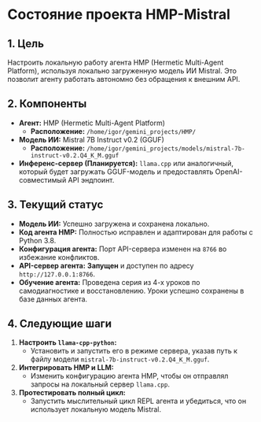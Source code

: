 # Состояние проекта HMP-Mistral

## 1. Цель

Настроить локальную работу агента HMP (Hermetic Multi-Agent Platform), используя локально загруженную модель ИИ Mistral. Это позволит агенту работать автономно без обращения к внешним API.

## 2. Компоненты

*   **Агент:** HMP (Hermetic Multi-Agent Platform)
    *   **Расположение:** `/home/igor/gemini_projects/HMP/`
*   **Модель ИИ:** Mistral 7B Instruct v0.2 (GGUF)
    *   **Расположение:** `/home/igor/gemini_projects/models/mistral-7b-instruct-v0.2.Q4_K_M.gguf`
*   **Инференс-сервер (Планируется):** `llama.cpp` или аналогичный, который будет загружать GGUF-модель и предоставлять OpenAI-совместимый API эндпоинт.

## 3. Текущий статус

*   **Модель ИИ:** Успешно загружена и сохранена локально.
*   **Код агента HMP:** Полностью исправлен и адаптирован для работы с Python 3.8.
*   **Конфигурация агента:** Порт API-сервера изменен на `8766` во избежание конфликтов.
*   **API-сервер агента:** **Запущен** и доступен по адресу `http://127.0.0.1:8766`.
*   **Обучение агента:** Проведена серия из 4-х уроков по самодиагностике и восстановлению. Уроки успешно сохранены в базе данных агента.

## 4. Следующие шаги

1.  **Настроить `llama-cpp-python`:**
    *   Установить и запустить его в режиме сервера, указав путь к файлу модели `mistral-7b-instruct-v0.2.Q4_K_M.gguf`.
2.  **Интегрировать HMP и LLM:**
    *   Изменить конфигурацию агента HMP, чтобы он отправлял запросы на локальный сервер `llama.cpp`.
3.  **Протестировать полный цикл:**
    *   Запустить мыслительный цикл REPL агента и убедиться, что он использует локальную модель Mistral.